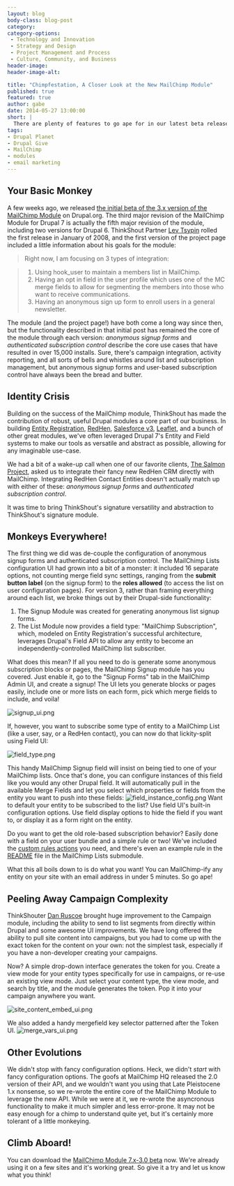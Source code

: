 ```yaml
---
layout: blog
body-class: blog-post
category:
category-options:
 - Technology and Innovation
 - Strategy and Design
 - Project Management and Process
 - Culture, Community, and Business
header-image:
header-image-alt:

title: "Chimpfestation, A Closer Look at the New MailChimp Module"
published: true
featured: true
author: gabe
date: 2014-05-27 13:00:00
short: |
  There are plenty of features to go ape for in our latest beta release of the MailChimp Module.
tags:
- Drupal Planet
- Drupal Give
- MailChimp
- modules
- email marketing
---
```


## Your Basic Monkey

A few weeks ago, we released [the initial beta of the 3.x version of the MailChimp Module](https://drupal.org/node/2260305) on Drupal.org. The third major revision of the MailChimp Module for Drupal 7 is actually the fifth major revision of the module, including two versions for Drupal 6. ThinkShout Partner [Lev Tsypin](http://thinkshout.com/team/lev/) rolled the first release in January of 2008, and the first version of the project page included a little information about his goals for the module:
> Right now, I am focusing on 3 types of integration:

> 1. Using hook_user to maintain a members list in MailChimp.
> 2. Having an opt in field in the user profile which uses one of the MC merge fields to allow for segmenting the members into those who want to receive communications.
> 3. Having an anonymous sign up form to enroll users in a general newsletter.

The module (and the project page!) have both come a long way since then, but the functionality described in that initial post has remained the core of the module through each version: _anonymous signup forms_ and _authenticated subscription control_ describe the core use cases that have resulted in over 15,000 installs. Sure, there's campaign integration, activity reporting, and all sorts of bells and whistles around list and subscription management, but anonymous signup forms and user-based subscription control have always been the bread and butter.

## Identity Crisis

Building on the success of the MailChimp module, ThinkShout has made the contribution of robust, useful Drupal modules a core part of our business. In building [Entity Registration](https://drupal.org/project/registration), [RedHen](https://drupal.org/project/redhen), [Salesforce v3](https://drupal.org/project/salesforce), [Leaflet](https://drupal.org/project/leaflet), and a bunch of other great modules, we've often leveraged Drupal 7's Entity and Field systems to make our tools as versatile and abstract as possible, allowing for any imaginable use-case.

We had a bit of a wake-up call when one of our favorite clients, [The Salmon Project](http://www.salmonlove.com/), asked us to integrate their fancy new RedHen CRM directly with MailChimp. Integrating RedHen Contact Entities doesn't actually match up with either of these: _anonymous signup forms_ and _authenticated subscription control_.

It was time to bring ThinkShout's signature versatility and abstraction to ThinkShout's signature module.

## Monkeys Everywhere!

The first thing we did was de-couple the configuration of anonymous signup forms and authenticated subscription control. The MailChimp Lists configuration UI had grown into a bit of a monster: it included 16 separate options, not counting merge field sync settings, ranging from the **submit button label** (on the signup form) to the **roles allowed** (to access the list on user configuration pages). For version 3, rather than framing everything around each list, we broke things out by their Drupal-side functionality:

1. The Signup Module was created for generating anonymous list signup forms.
2. The List Module now provides a field type: "MailChimp Subscription", which, modeled on Entity Registration's successful architecture, leverages Drupal's Field API to allow any entity to become an independently-controlled MailChimp list subscriber.

What does this mean? If all you need to do is generate some anonymous subscription blocks or pages, the MailChimp Signup module has you covered. Just enable it, go to the "Signup Forms" tab in the MailChimp Admin UI, and create a signup! The UI lets you generate blocks or pages easily, include one or more lists on each form, pick which merge fields to include, and voila!

![signup_ui.png](http://thinkshout.com/assets/images/blog/signup_ui.png)


If, however, you want to subscribe some type of entity to a MailChimp List (like a user, say, or a RedHen contact), you can now do that lickity-split using Field UI:


![field_type.png](http://thinkshout.com/assets/images/blog/field_type.png)


This handy MailChimp Signup field will insist on being tied to one of your MailChimp lists. Once that's done, you can configure instances of this field like you would any other Drupal field. It will automatically pull in the available Merge Fields and let you select which properties or fields from the entity you want to push into these fields:
![field_instance_config.png](http://thinkshout.com/assets/images/blog/field_instance_config.png)
Want to default your entity to be subscribed to the list? Use field UI's built-in configuration options. Use field display options to hide the field if you want to, or display it as a form right on the entity.

Do you want to get the old role-based subscription behavior? Easily done with a field on your user bundle and a simple rule or two! We've included the [custom rules actions](http://cgit.drupalcode.org/mailchimp/tree/modules/mailchimp_lists/mailchimp_lists.rules.inc?h=7.x-3.x) you need, and there's even an example rule in the [README](http://cgit.drupalcode.org/mailchimp/tree/modules/mailchimp_lists/README.txt?h=7.x-3.x#n36) file in the MailChimp Lists submodule.

What this all boils down to is do what you want! You can MailChimp-ify any entity on your site with an email address in under 5 minutes. So go ape!

## Peeling Away Campaign Complexity

ThinkShouter [Dan Ruscoe](http://thinkshout.com/team/dan/) brought huge improvement to the Campaign module, including the ability to send to list segments from directly within Drupal and some awesome UI improvements. We have long offered the ability to pull site content into campaigns, but you had to come up with the exact token for the content on your own: not the simplest task, especially if you have a non-developer creating your campaigns.

Now? A simple drop-down interface generates the token for you. Create a view mode for your entity types specifically for use in campaigns, or re-use an existing view mode. Just select your content type, the view mode, and search by title, and the module generates the token. Pop it into your campaign anywhere you want.


![site_content_embed_ui.png](http://thinkshout.com/assets/images/blog/site_content_embed_ui.png)

We also added a handy mergefield key selector patterned after the Token UI.
![merge_vars_ui.png](http://thinkshout.com/assets/images/blog/merge_vars_ui.png)

## Other Evolutions

We didn't stop with fancy configuration options. Heck, we didn't _start_ with fancy configuration options. The goofs at MailChimp HQ released the 2.0 version of their API, and we wouldn't want you using that Late Pleistocene 1.x nonsense, so we re-wrote the entire core of the MailChimp Module to leverage the new API. While we were at it, we re-wrote the asyncronous functionality to make it much simpler and less error-prone. It may not be easy enough for a chimp to understand quite yet, but it's certainly more tolerant of a little monkeying.

## Climb Aboard!

You can download the [MailChimp Module 7.x-3.0 beta](https://drupal.org/project/mailchimp) now. We're already using it on a few sites and it's working great. So give it a try and let us know what you think!
